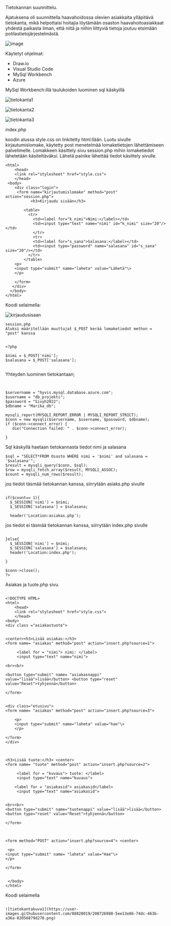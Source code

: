 Tietokannan suunnittelu.

Ajatuksena oli suunnittella haavahoidossa olevien asiakkaita ylläpitävä tietokanta, mikä helpottaisi hoitajia löytämään osaston haavahoitoasiakkaat yhdestä paikasta ilman, että niitä ja niihin liittyviä tietoja joutuu etsimään potilastietojärjestelmästä.

![image](https://user-images.githubusercontent.com/88820019/207504684-ecdd5804-e6ed-402a-af14-84b74e83d329.png)

Käytetyt ohjelmat:
+ Draw.io
+ Visual Studio Code
+ MySql Workbench
+ Azure


MySql Workbench:illä taulukoiden luominen sql käskyillä

![tietokanta1](https://user-images.githubusercontent.com/88820019/208717161-fc5051ab-2e47-488e-a04f-3dee89a59706.png)


![tietokanta2](https://user-images.githubusercontent.com/88820019/208717290-9da000ab-e2ae-4f11-97b8-35c8d3316655.png)


![tietokanta3](https://user-images.githubusercontent.com/88820019/208717423-9748d55d-3b36-4490-958a-b2d57e332182.png)


index.php

koodin alussa style.css on linkitetty html:llään. Luotu sivulle kirjautumislomake, käytetty post menetelmää lomaketietojen lähettämiseen palvelimelle.
Lomakkeen käsittely sivu session.php mihin lomaketiedot lähetetään käsiteltäväksi. Lähetä painike lähettää tiedot käsittely sivulle.  
```
<html>
    <head>
    <link rel="stylesheet" href="style.css">
    </head>
 <body>
    <div class="login">
     <form name="kirjautumislomake" method="post" action="session.php">
           <h3>Kirjaudu sisään</h3>
           
        <table>
          <tr>
            <td><label for="k_nimi">Nimi:</label></td>
            <td><input type="text" name="nimi" id="k_nimi" size="20"/> </td>
            </tr>
            <tr>
            <td><label for="s_sana">Salasana:</label></td>
            <td><input type="password" name="salasana" id="s_sana" size="20"/></td>
          </tr>
        </table>
    <p>
    <input type="submit" name="laheta" value="Lähetä"\>
    </p>
    
    </form>
   </div>   
  </body>
</html>   
```
Koodi selaimella:


![kirjaudusisaan](https://user-images.githubusercontent.com/88820019/208705497-e9213042-5983-4fb5-857c-3abacce536fd.png)

```
session.php 
Aluksi määritellään muuttujat $_POST kerää lomaketiedot methon = "post" kanssa


<?php

$nimi = $_POST['nimi'];  
$salasana = $_POST['salasana'];


```
Yhteyden luominen tietokantaan;

```


$servername = "hyvis.mysql.database.azure.com";
$username = "db_projekti";
$password = "Sivyh2022";
$dbname = "Marika_db";

mysqli_report(MYSQLI_REPORT_ERROR | MYSQLI_REPORT_STRICT);
$conn = new mysqli($servername, $username, $password, $dbname);
if ($conn->connect_error) {
   die("Connection failed: " . $conn->connect_error);

}
```
Sql käskyllä haetaan tietokannasta tiedot nimi ja salasana
```
$sql = "SELECT*FROM Osasto WHERE nimi = '$nimi' and salasana = '$salasana'";  
$result = mysqli_query($conn, $sql);  
$row = mysqli_fetch_array($result, MYSQLI_ASSOC);  
$count = mysqli_num_rows($result);  

```
jos tiedot täsmää tietokannan kanssa, siirrytään asiaks.php sivulle
```

if($count== 1){  
  $_SESSION['nimi'] = $nimi;
  $_SESSION['salasana'] = $salasana;
  
  header('Location:asiakas.php');

```
jos tiedot ei täsmää tietokannan kanssa, siirrytään index.php sivulle
```
  
}else{  
  $_SESSION['nimi'] = $nimi;
  $_SESSION['salasana'] = $salasana;
  header('Location:index.php'); 
   
} 

$conn->close();
?>

```
Asiakas ja tuote.php sivu. 
```

<!DOCTYPE HTML>  
<html>
    <head>
    <link rel="stylesheet" href="style.css">
    </head>
<body> 
<div class ="asiakastuote">
     

<center><h3>Lisää asiakas:</h3> 
<form name= "asiakas" method="post" action="insert.php?source=1">
     
     <label for = "nimi"> nimi: </label>
     <input type="text" name="nimi"> 
     
<br><br>

<button type="submit" name= "asiakasnappi" value="lisää">lisää</button> <button type="reset" value="Reset">tyhjennä</button> 

</form>


<div class="etusivu">      
<form name= "asiakas" method="post" action="insert.php?source=3">

    <p>
    <input type="submit" name="laheta" value="hae"\>
    </p>

</form>
</div> 



<h3>Lisää tuote:</h3> <center>
<form name= "tuote" method="post" action="insert.php?source=2">

     <label for = "kuvaus"> tuote: </label>
     <input type="text" name="kuvaus"> 

    <label for = "asiakasid"> asiakasid</label>
     <input type="text" name="asiakasid"> 


<br><br>
<button type="submit" name="tuotenappi" value="lisää">lisää</button> <button type="reset" value="Reset">tyhjennä</button> 

</form>



<form method="POST" action="insert.php?source=4"> <center>

 <p> 
<input type="submit" name= "laheta" value="Hae"\>
</p>  

</form>    


 </body>
</html>

```


Koodi selaimella


```

![tietokantakuva1](https://user-images.githubusercontent.com/88820019/208726988-5ee13e86-74dc-463b-a36a-02056879d270.png)








